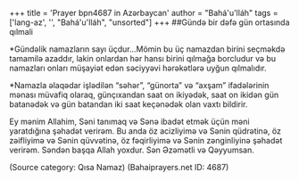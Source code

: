 +++
title = 'Prayer bpn4687 in Azərbaycan'
author = "Bahá'u'lláh"
tags = ['lang-az', '', "Bahá'u'lláh", "unsorted"]
+++
##Gündə bir dəfə gün ortasında qılmali

*Gündəlik namazların sayı üçdur...Mömin bu üç namazdan birini seçməkdə tamamilə azaddır, lakin onlardan hər hansı birini qılmağa borcludur və bu namazları onları müşayiət edən səciyyəvi hərəkətlərə uyğun qılmalıdır.

*Namazla əlaqədar işlədilən “səhər”, “günorta” və “axşam” ifadələrinin mənası müvafiq olaraq, günçıxandan saat on ikiyədək, saat on ikidən gün batanədək və gün batandan iki saat keçənədək olan vaxtı bildirir.

Ey mənim Allahim, Səni tanımaq və Sənə ibadət etmək üçün məni yaratdığına şəhadət verirəm. Bu anda öz acizliyimə və Sənin qüdrətinə, öz zəifliyimə və Sənin qüvvətinə, öz fəqirliyimə və Sənin zənginliyinə şəhadət verirəm. Səndən başqa Allah yoxdur. Sən Əzəmətli və Qəyyumsan.

(Source category: Qısa Namaz)
(Bahaiprayers.net ID: 4687)
